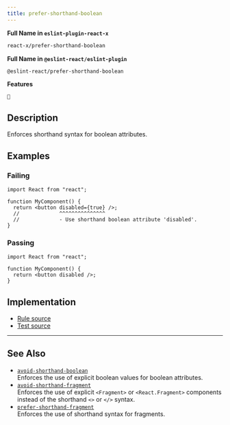 ```yaml
---
title: prefer-shorthand-boolean
---
```


**Full Name in `eslint-plugin-react-x`**

```sh copy
react-x/prefer-shorthand-boolean
```

**Full Name in `@eslint-react/eslint-plugin`**

```sh copy
@eslint-react/prefer-shorthand-boolean
```

**Features**

`🔧`

## Description

Enforces shorthand syntax for boolean attributes.

## Examples

### Failing

```tsx
import React from "react";

function MyComponent() {
  return <button disabled={true} />;
  //             ^^^^^^^^^^^^^^^
  //             - Use shorthand boolean attribute 'disabled'.
}
```

### Passing

```tsx
import React from "react";

function MyComponent() {
  return <button disabled />;
}
```

## Implementation

- [Rule source](https://github.com/Rel1cx/eslint-react/tree/main/packages/plugins/eslint-plugin-react-x/src/rules/prefer-shorthand-boolean.ts)
- [Test source](https://github.com/Rel1cx/eslint-react/tree/main/packages/plugins/eslint-plugin-react-x/src/rules/prefer-shorthand-boolean.spec.ts)

---

## See Also

- [`avoid-shorthand-boolean`](./avoid-shorthand-boolean)\
  Enforces the use of explicit boolean values for boolean attributes.
- [`avoid-shorthand-fragment`](./avoid-shorthand-fragment)\
  Enforces the use of explicit `<Fragment>` or `<React.Fragment>` components instead of the shorthand `<>` or `</>` syntax.
- [`prefer-shorthand-fragment`](./prefer-shorthand-fragment)\
  Enforces the use of shorthand syntax for fragments.
